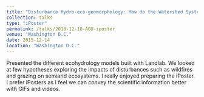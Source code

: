 ```yaml
---
title: "Disturbance Hydro-eco-geomorphology: How do the Watershed Systems Respond to Disturbances?"
collection: talks
type: "iPoster"
permalink: /talks/2018-12-10-AGU-iposter
venue: "Washington D.C."
date: 2015-12-14
location: "Washington D.C."
---
```


Presented the different ecohydrology models built with Landlab. We looked at few hypotheses exploring the impacts of disturbances such as wildfires and grazing on semiarid ecosystems. I really enjoyed preparing the iPoster. I prefer iPosters as I feel we can convey the scientific information better with GIFs and videos.
